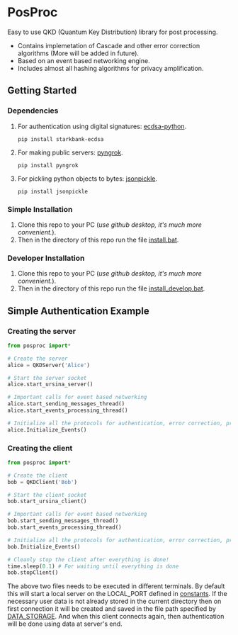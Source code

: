 # PosProc
Easy to use QKD (Quantum Key Distribution) library for post processing.
* Contains implemetation of Cascade and other error correction algorithms (More will be added in future).
* Based on an event based networking engine.
* Includes almost all hashing algorithms for privacy amplification.

## Getting Started
### Dependencies
1. For authentication using digital signatures: [ecdsa-python](https://github.com/starkbank/ecdsa-python.git). 
    ```
    pip install starkbank-ecdsa
    ```
2. For making public servers: [pyngrok](https://github.com/alexdlaird/pyngrok.git).
    ```
    pip install pyngrok
    ```
3. For pickling python objects to bytes: [jsonpickle](https://github.com/jsonpickle/jsonpickle.git).
    ```
    pip install jsonpickle
    ```

### Simple Installation
1. Clone this repo to your PC (*use github desktop, it's much more convenient.*).
2. Then in the directory of this repo run the file [install.bat](install.bat).

### Developer Installation
1. Clone this repo to your PC (*use github desktop, it's much more convenient.*).
2. Then in the directory of this repo run the file [install_develop.bat](install_develop.bat).

## Simple Authentication Example
### Creating the server
```python
from posproc import*

# Create the server
alice = QKDServer('Alice')

# Start the server socket
alice.start_ursina_server()

# Important calls for event based networking
alice.start_sending_messages_thread()
alice.start_events_processing_thread()

# Initialize all the protocols for authentication, error correction, privacy amplification.
alice.Initialize_Events()

```
### Creating the client
```python
from posproc import*

# Create the client
bob = QKDClient('Bob')

# Start the client socket
bob.start_ursina_client()

# Important calls for event based networking
bob.start_sending_messages_thread()
bob.start_events_processing_thread()

# Initialize all the protocols for authentication, error correction, privacy amplification.
bob.Initialize_Events()

# Cleanly stop the client after everything is done!
time.sleep(0.1) # For waiting until everything is done
bob.stopClient()
```

The above two files needs to be executed in different terminals. By default this will start a local server on the LOCAL_PORT defined in [constants](constants). If the necessary user data is not already stored in the current directory then on first connection it will be created and saved in the file path specified by [DATA_STORAGE](constants). And when this client connects again, then authentication will be done using data at server's end.
